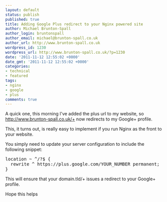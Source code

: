 ```yaml
---
layout: default
status: publish
published: true
title: Adding Google Plus redirect to your Nginx powered site
author: Michael Brunton-Spall
author_login: bruntonspall
author_email: michael@brunton-spall.co.uk
author_url: http://www.brunton-spall.co.uk
wordpress_id: 1230
wordpress_url: http://www.brunton-spall.co.uk/?p=1230
date: '2011-11-12 12:55:02 +0000'
date_gmt: '2011-11-12 12:55:02 +0000'
categories:
- technical
- featured
tags:
- nginx
- google
- plus
comments: true
---
```

A quick one, this morning I've added the plus url to my website, so <a href="http://www.brunton-spall.co.uk/+" target="_blank">http://www.brunton-spall.co.uk/+</a> now redirects to my Google+ profile.

This, it turns out, is really easy to implement if you run Nginx as the front to your website.

<!--more-->
You simply need to update your server configuration to include the following snippet:

<pre>
location ~ ^/?$ {
  rewrite ^ https://plus.google.com/YOUR_NUMBER permanent;
}
</pre>
This will ensure that your domain.tld/+ issues a redirect to your Google+ profile.

Hope this helps

